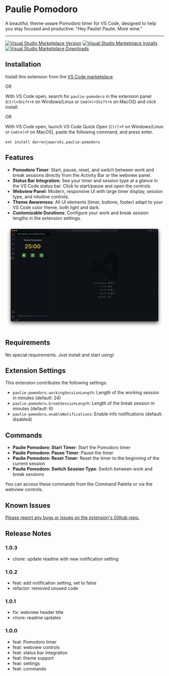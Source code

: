 # Paulie Pomodoro

A beautiful, theme-aware Pomodoro timer for VS Code, designed to help you stay focused and productive. "Hey Paulie! Paulie. More wine."

---

[![Visual Studio Marketplace Version](https://img.shields.io/visual-studio-marketplace/v/darrenjaworski.paulie-pomodoro?color=blue&logo=visual-studio)](https://marketplace.visualstudio.com/items?itemName=darrenjaworski.paulie-pomodoro&WT.mc_id=darrenjaworski)
[![Visual Studio Marketplace Installs](https://img.shields.io/visual-studio-marketplace/i/darrenjaworski.paulie-pomodoro?logo=visualstudio)](https://marketplace.visualstudio.com/items?itemName=darrenjaworski.paulie-pomodoro&WT.mc_id=darrenjaworski)
[![Visual Studio Marketplace Downloads](https://img.shields.io/visual-studio-marketplace/d/darrenjaworski.paulie-pomodoro?logo=visualstudio)](https://marketplace.visualstudio.com/items?itemName=darrenjaworski.paulie-pomodoro&WT.mc_id=darrenjaworski)

## Installation

Install this extension from the [VS Code marketplace](https://marketplace.visualstudio.com/items?itemName=DarrenJaworski.paulie-pomodoro).

OR

With VS Code open, search for `paulie-pomodoro` in the extension panel (`Ctrl+Shift+X` on Windows/Linux or `Cmd(⌘)+Shift+X` on MacOS) and click install.

OR

With VS Code open, launch VS Code Quick Open (`Ctrl+P` on Windows/Linux or `Cmd(⌘)+P` on MacOS), paste the following command, and press enter.

`ext install darrenjaworski.paulie-pomodoro`

## Features

- **Pomodoro Timer**: Start, pause, reset, and switch between work and break sessions directly from the Activity Bar or the webview panel.
- **Status Bar Integration**: See your timer and session type at a glance in the VS Code status bar. Click to start/pause and open the controls.
- **Webview Panel**: Modern, responsive UI with large timer display, session type, and intuitive controls.
- **Theme Awareness**: All UI elements (timer, buttons, footer) adapt to your VS Code color theme, both light and dark.
- **Customizable Durations**: Configure your work and break session lengths in the extension settings.

![Preview](https://raw.githubusercontent.com/darrenjaworski/paulie-pomodoro/refs/heads/main/paulie-pomodoro-preview.png)

## Requirements

No special requirements. Just install and start using!

## Extension Settings

This extension contributes the following settings:

- `paulie-pomodoro.workingSessionLength`: Length of the working session in minutes (default: 24)
- `paulie-pomodoro.breakSessionLength`: Length of the break session in minutes (default: 6)
- `paulie-pomodoro.enableNotifications`: Enable info notifications (default: disabled)

## Commands

- **Paulie Pomodoro: Start Timer**: Start the Pomodoro timer
- **Paulie Pomodoro: Pause Timer**: Pause the timer
- **Paulie Pomodoro: Reset Timer**: Reset the timer to the beginning of the current session
- **Paulie Pomodoro: Switch Session Type**: Switch between work and break sessions

You can access these commands from the Command Palette or via the webview controls.

## Known Issues

[Please report any bugs or issues on the extension's Github repo.](https://github.com/darrenjaworski/paulie-pomodoro/issues/new)

## Release Notes

### 1.0.3

- chore: update readme with new notification setting

### 1.0.2

- feat: add notification setting, set to false
- refactor: removed unused code

### 1.0.1

- fix: webview header title
- chore: readme updates

### 1.0.0

- feat: Pomodoro timer
- feat: webview controls
- feat: status bar integration
- feat: theme support
- feat: settings
- feat: commands
